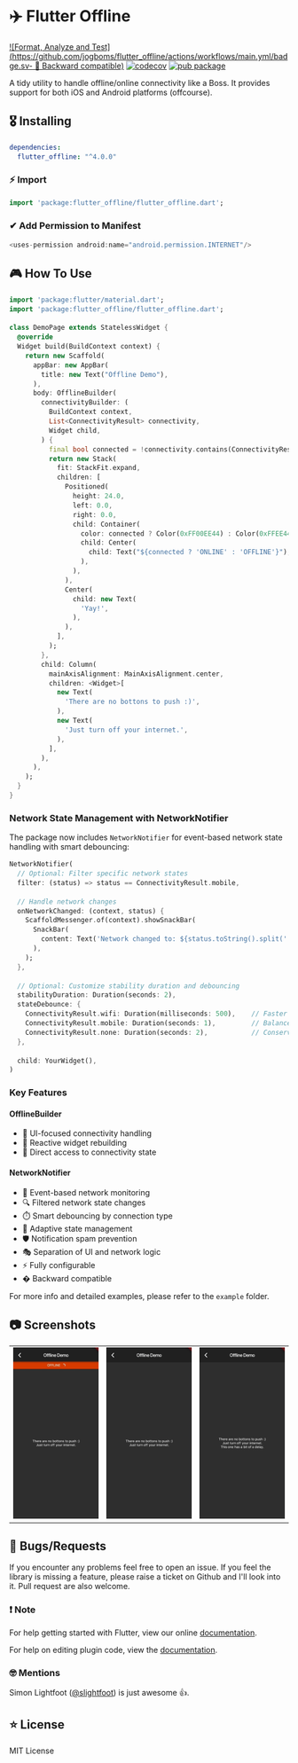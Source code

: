 # ✈️ Flutter Offline

[![Format, Analyze and Test](https://github.com/jogboms/flutter_offline/actions/workflows/main.yml/badge.sv- 🔄 Backward compatible)](https://github.com/jogboms/flutter_offline/actions/workflows/main.yml) [![codecov](https://codecov.io/gh/jogboms/flutter_offline/branch/master/graph/badge.svg)](https://codecov.io/gh/jogboms/flutter_offline) [![pub package](https://img.shields.io/pub/v/flutter_offline.svg)](https://pub.dartlang.org/packages/flutter_offline)

A tidy utility to handle offline/online connectivity like a Boss. It provides support for both iOS and Android platforms (offcourse).

## 🎖 Installing

```yaml
dependencies:
  flutter_offline: "^4.0.0"
```

### ⚡️ Import

```dart
import 'package:flutter_offline/flutter_offline.dart';
```

### ✔ Add Permission to Manifest

```dart
<uses-permission android:name="android.permission.INTERNET"/>
```

## 🎮 How To Use

```dart
import 'package:flutter/material.dart';
import 'package:flutter_offline/flutter_offline.dart';

class DemoPage extends StatelessWidget {
  @override
  Widget build(BuildContext context) {
    return new Scaffold(
      appBar: new AppBar(
        title: new Text("Offline Demo"),
      ),
      body: OfflineBuilder(
        connectivityBuilder: (
          BuildContext context,
          List<ConnectivityResult> connectivity,
          Widget child,
        ) {
          final bool connected = !connectivity.contains(ConnectivityResult.none);
          return new Stack(
            fit: StackFit.expand,
            children: [
              Positioned(
                height: 24.0,
                left: 0.0,
                right: 0.0,
                child: Container(
                  color: connected ? Color(0xFF00EE44) : Color(0xFFEE4400),
                  child: Center(
                    child: Text("${connected ? 'ONLINE' : 'OFFLINE'}"),
                  ),
                ),
              ),
              Center(
                child: new Text(
                  'Yay!',
                ),
              ),
            ],
          );
        },
        child: Column(
          mainAxisAlignment: MainAxisAlignment.center,
          children: <Widget>[
            new Text(
              'There are no bottons to push :)',
            ),
            new Text(
              'Just turn off your internet.',
            ),
          ],
        ),
      ),
    );
  }
}
```

### Network State Management with NetworkNotifier

The package now includes `NetworkNotifier` for event-based network state handling with smart debouncing:

```dart
NetworkNotifier(
  // Optional: Filter specific network states
  filter: (status) => status == ConnectivityResult.mobile,
  
  // Handle network changes
  onNetworkChanged: (context, status) {
    ScaffoldMessenger.of(context).showSnackBar(
      SnackBar(
        content: Text('Network changed to: ${status.toString().split('.').last}'),
      ),
    );
  },
  
  // Optional: Customize stability duration and debouncing
  stabilityDuration: Duration(seconds: 2),
  stateDebounce: {
    ConnectivityResult.wifi: Duration(milliseconds: 500),    // Faster for WiFi
    ConnectivityResult.mobile: Duration(seconds: 1),         // Balanced for mobile
    ConnectivityResult.none: Duration(seconds: 2),           // Conservative for disconnection
  },
  
  child: YourWidget(),
)
```

### Key Features

#### OfflineBuilder
- 🎨 UI-focused connectivity handling
- 🔄 Reactive widget rebuilding
- 🎯 Direct access to connectivity state

#### NetworkNotifier
- 🎯 Event-based network monitoring
- 🔍 Filtered network state changes
- ⏱️ Smart debouncing by connection type
- 🧠 Adaptive state management
- 🛡️ Notification spam prevention
- 🎭 Separation of UI and network logic
- ⚡️ Fully configurable
- � Backward compatible

For more info and detailed examples, please refer to the `example` folder.

## 📷 Screenshots

<table>
  <tr>
    <td align="center">
      <img src="https://raw.githubusercontent.com/jogboms/flutter_offline/master/screenshots/demo_1.gif" width="250px">
    </td>
    <td align="center">
      <img src="https://raw.githubusercontent.com/jogboms/flutter_offline/master/screenshots/demo_2.gif" width="250px">
    </td>
    <td align="center">
      <img src="https://raw.githubusercontent.com/jogboms/flutter_offline/master/screenshots/demo_3.gif" width="250px">
    </td>
  </tr>
</table>

## 🐛 Bugs/Requests

If you encounter any problems feel free to open an issue. If you feel the library is
missing a feature, please raise a ticket on Github and I'll look into it.
Pull request are also welcome.

### ❗️ Note

For help getting started with Flutter, view our online
[documentation](https://flutter.io/).

For help on editing plugin code, view the [documentation](https://flutter.io/platform-plugins/#edit-code).

### 🤓 Mentions

Simon Lightfoot ([@slightfoot](https://github.com/slightfoot)) is just awesome 👍.

## ⭐️ License

MIT License
